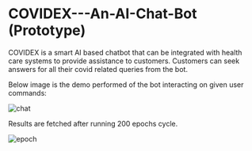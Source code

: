 # COVIDEX---An-AI-Chat-Bot (Prototype)

COVIDEX is a smart AI based chatbot that can be integrated with health care systems to provide assistance to customers. Customers can seek answers for all their covid related queries from the bot.

Below image is the demo performed of the bot interacting on given user commands:

![chat](https://user-images.githubusercontent.com/25987777/122128959-fa7bf580-ce52-11eb-9d5e-ea76eedd820b.png)


Results are fetched after running 200 epochs cycle.

![epoch](https://user-images.githubusercontent.com/25987777/122128969-01a30380-ce53-11eb-9f99-7c604b61be16.png)
